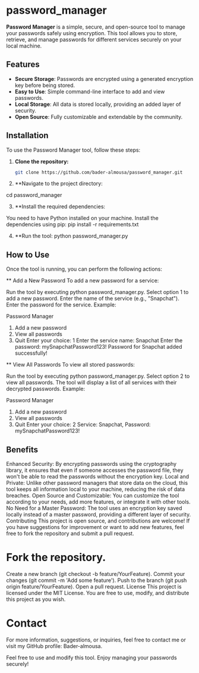 # password_manager

**Password Manager** is a simple, secure, and open-source tool to manage your passwords safely using encryption. This tool allows you to store, retrieve, and manage passwords for different services securely on your local machine.

## Features

- **Secure Storage**: Passwords are encrypted using a generated encryption key before being stored.
- **Easy to Use**: Simple command-line interface to add and view passwords.
- **Local Storage**: All data is stored locally, providing an added layer of security.
- **Open Source**: Fully customizable and extendable by the community.

## Installation

To use the Password Manager tool, follow these steps:

1. **Clone the repository:**

   ```bash
   git clone https://github.com/bader-almousa/password_manager.git

2. **Navigate to the project directory:

cd password_manager

3. **Install the required dependencies:

You need to have Python installed on your machine. Install the dependencies using pip:
pip install -r requirements.txt

4. **Run the tool:
python password_manager.py

## How to Use
Once the tool is running, you can perform the following actions:

** Add a New Password
To add a new password for a service:

Run the tool by executing python password_manager.py.
Select option 1 to add a new password.
Enter the name of the service (e.g., "Snapchat").
Enter the password for the service.
Example:

Password Manager
1. Add a new password
2. View all passwords
3. Quit
Enter your choice: 1
Enter the service name: Snapchat
Enter the password: mySnapchatPassword123!
Password for Snapchat added successfully!

** View All Passwords
To view all stored passwords:

Run the tool by executing python password_manager.py.
Select option 2 to view all passwords.
The tool will display a list of all services with their decrypted passwords.
Example:

Password Manager
1. Add a new password
2. View all passwords
3. Quit
Enter your choice: 2
Service: Snapchat, Password: mySnapchatPassword123!

## Benefits
Enhanced Security: By encrypting passwords using the cryptography library, it ensures that even if someone accesses the password file, they won't be able to read the passwords without the encryption key.
Local and Private: Unlike other password managers that store data on the cloud, this tool keeps all information local to your machine, reducing the risk of data breaches.
Open Source and Customizable: You can customize the tool according to your needs, add more features, or integrate it with other tools.
No Need for a Master Password: The tool uses an encryption key saved locally instead of a master password, providing a different layer of security.
Contributing
This project is open source, and contributions are welcome! If you have suggestions for improvement or want to add new features, feel free to fork the repository and submit a pull request.

# Fork the repository.
Create a new branch (git checkout -b feature/YourFeature).
Commit your changes (git commit -m 'Add some feature').
Push to the branch (git push origin feature/YourFeature).
Open a pull request.
License
This project is licensed under the MIT License. You are free to use, modify, and distribute this project as you wish.

# Contact
For more information, suggestions, or inquiries, feel free to contact me or visit my GitHub profile: Bader-almousa.

Feel free to use and modify this tool. Enjoy managing your passwords securely!
